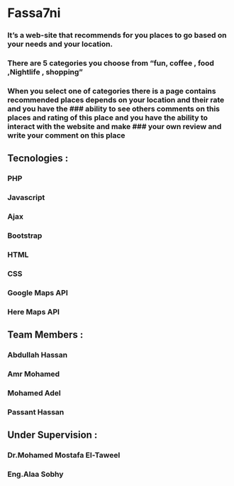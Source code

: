# Fassa7ni


### It’s a web-site that recommends for you places to go based on your needs and your location.
### There are 5 categories you choose from “fun, coffee , food ,Nightlife , shopping”
### When you select one of categories there is a page contains recommended  places depends on your location and their rate and you have the ### ability to see others comments on this places and rating of this place and you have the ability to interact with the website and make ### your own review and write your comment on this place


## Tecnologies :
### PHP
### Javascript
### Ajax
### Bootstrap
### HTML
### CSS
### Google Maps API
### Here Maps API


## Team Members :
### Abdullah Hassan
### Amr Mohamed
### Mohamed Adel
### Passant Hassan


## Under Supervision :
### Dr.Mohamed Mostafa El-Taweel
### Eng.Alaa Sobhy


